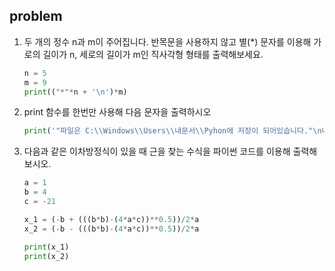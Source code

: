 ## problem

1. 두 개의 정수 n과 m이 주어집니다. 반목문을 사용하지 않고 별(*) 문자를 이용해 가로의 길이가 n, 세로의 길이가 m인 직사각형 형태를 출력해보세요.

   ```python
   n = 5
   m = 9
   print(("*"*n + '\n')*m)
   ```

2. print 함수를 한번만 사용해 다음 문자을 출력하시오

   ```python
   print('"파일은 C:\\Windows\\Users\\내문서\\Pyhon에 저장이 되어있습니다."\n나는 생각했다. \'cd를 써서 git bash로 들어가봐야지\'')
   ```

3. 다음과 같은 이차방정식이 있을 때 근을 찾는 수식을 파이썬 코드를 이용해 출력해보시오.

   ```python
   a = 1
   b = 4
   c = -21
   
   x_1 = (-b + (((b*b)-(4*a*c))**0.5))/2*a
   x_2 = (-b - (((b*b)-(4*a*c))**0.5))/2*a
   
   print(x_1)
   print(x_2)
   ```

   

